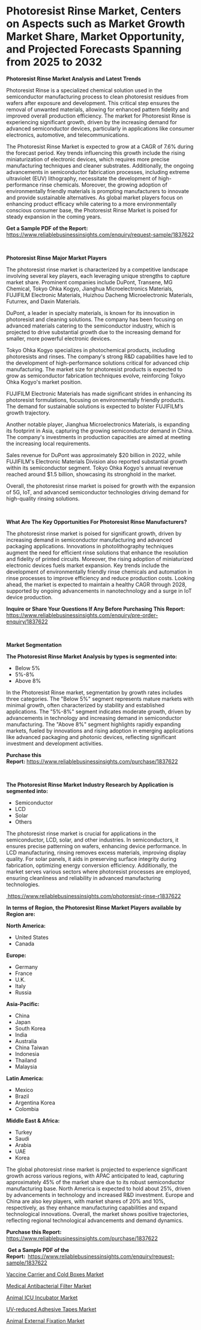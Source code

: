 <p><h1>Photoresist Rinse Market, Centers on Aspects such as Market Growth Market Share, Market Opportunity, and Projected Forecasts Spanning from 2025 to 2032</h1></p><p><strong>Photoresist Rinse Market Analysis and Latest Trends</strong></p>
<p><p>Photoresist Rinse is a specialized chemical solution used in the semiconductor manufacturing process to clean photoresist residues from wafers after exposure and development. This critical step ensures the removal of unwanted materials, allowing for enhanced pattern fidelity and improved overall production efficiency. The market for Photoresist Rinse is experiencing significant growth, driven by the increasing demand for advanced semiconductor devices, particularly in applications like consumer electronics, automotive, and telecommunications.</p><p>The Photoresist Rinse Market is expected to grow at a CAGR of 7.6% during the forecast period. Key trends influencing this growth include the rising miniaturization of electronic devices, which requires more precise manufacturing techniques and cleaner substrates. Additionally, the ongoing advancements in semiconductor fabrication processes, including extreme ultraviolet (EUV) lithography, necessitate the development of high-performance rinse chemicals. Moreover, the growing adoption of environmentally friendly materials is prompting manufacturers to innovate and provide sustainable alternatives. As global market players focus on enhancing product efficacy while catering to a more environmentally conscious consumer base, the Photoresist Rinse Market is poised for steady expansion in the coming years.</p></p>
<p><strong>Get a Sample PDF of the Report:&nbsp;</strong> <a href="https://www.reliablebusinessinsights.com/enquiry/request-sample/1837622?utm_campaign=2174&utm_medium=2&utm_source=Github&utm_content=ia&utm_term=03022025&utm_id=photoresist-rinse">https://www.reliablebusinessinsights.com/enquiry/request-sample/1837622</a></p>
<p>&nbsp;</p>
<p><strong>Photoresist Rinse Major Market Players</strong></p>
<p><p>The photoresist rinse market is characterized by a competitive landscape involving several key players, each leveraging unique strengths to capture market share. Prominent companies include DuPont, Transene, MG Chemical, Tokyo Ohka Kogyo, Jianghua Microelectronics Materials, FUJIFILM Electronic Materials, Huizhou Dacheng Microelectronic Materials, Futurrex, and Daxin Materials.</p><p>DuPont, a leader in specialty materials, is known for its innovation in photoresist and cleaning solutions. The company has been focusing on advanced materials catering to the semiconductor industry, which is projected to drive substantial growth due to the increasing demand for smaller, more powerful electronic devices.</p><p>Tokyo Ohka Kogyo specializes in photochemical products, including photoresists and rinses. The company's strong R&D capabilities have led to the development of high-performance solutions critical for advanced chip manufacturing. The market size for photoresist products is expected to grow as semiconductor fabrication techniques evolve, reinforcing Tokyo Ohka Kogyo's market position.</p><p>FUJIFILM Electronic Materials has made significant strides in enhancing its photoresist formulations, focusing on environmentally friendly products. The demand for sustainable solutions is expected to bolster FUJIFILM’s growth trajectory.</p><p>Another notable player, Jianghua Microelectronics Materials, is expanding its footprint in Asia, capturing the growing semiconductor demand in China. The company's investments in production capacities are aimed at meeting the increasing local requirements.</p><p>Sales revenue for DuPont was approximately $20 billion in 2022, while FUJIFILM's Electronic Materials Division also reported substantial growth within its semiconductor segment. Tokyo Ohka Kogyo's annual revenue reached around $1.5 billion, showcasing its stronghold in the market.</p><p>Overall, the photoresist rinse market is poised for growth with the expansion of 5G, IoT, and advanced semiconductor technologies driving demand for high-quality rinsing solutions.</p></p>
<p>&nbsp;</p>
<p><strong>What Are The Key Opportunities For Photoresist Rinse Manufacturers?</strong></p>
<p><p>The photoresist rinse market is poised for significant growth, driven by increasing demand in semiconductor manufacturing and advanced packaging applications. Innovations in photolithography techniques augment the need for efficient rinse solutions that enhance the resolution and fidelity of printed circuits. Moreover, the rising adoption of miniaturized electronic devices fuels market expansion. Key trends include the development of environmentally friendly rinse chemicals and automation in rinse processes to improve efficiency and reduce production costs. Looking ahead, the market is expected to maintain a healthy CAGR through 2028, supported by ongoing advancements in nanotechnology and a surge in IoT device production.</p></p>
<p><strong>Inquire or Share Your Questions If Any Before Purchasing This Report:</strong> <a href="https://www.reliablebusinessinsights.com/enquiry/pre-order-enquiry/1837622?utm_campaign=2174&utm_medium=2&utm_source=Github&utm_content=ia&utm_term=03022025&utm_id=photoresist-rinse">https://www.reliablebusinessinsights.com/enquiry/pre-order-enquiry/1837622</a></p>
<p>&nbsp;</p>
<p><strong>Market Segmentation</strong></p>
<p><strong>The Photoresist Rinse Market Analysis by types is segmented into:</strong></p>
<p><ul><li>Below 5%</li><li>5%-8%</li><li>Above 8%</li></ul></p>
<p><p>In the Photoresist Rinse market, segmentation by growth rates includes three categories. The "Below 5%" segment represents mature markets with minimal growth, often characterized by stability and established applications. The "5%-8%" segment indicates moderate growth, driven by advancements in technology and increasing demand in semiconductor manufacturing. The "Above 8%" segment highlights rapidly expanding markets, fueled by innovations and rising adoption in emerging applications like advanced packaging and photonic devices, reflecting significant investment and development activities.</p></p>
<p><strong>Purchase this Report:&nbsp;</strong><a href="https://www.reliablebusinessinsights.com/purchase/1837622?utm_campaign=2174&utm_medium=2&utm_source=Github&utm_content=ia&utm_term=03022025&utm_id=photoresist-rinse">https://www.reliablebusinessinsights.com/purchase/1837622</a></p>
<p>&nbsp;</p>
<p><strong>The Photoresist Rinse Market Industry Research by Application is segmented into:</strong></p>
<p><ul><li>Semiconductor</li><li>LCD</li><li>Solar</li><li>Others</li></ul></p>
<p><p>The photoresist rinse market is crucial for applications in the semiconductor, LCD, solar, and other industries. In semiconductors, it ensures precise patterning on wafers, enhancing device performance. In LCD manufacturing, rinsing removes excess materials, improving display quality. For solar panels, it aids in preserving surface integrity during fabrication, optimizing energy conversion efficiency. Additionally, the market serves various sectors where photoresist processes are employed, ensuring cleanliness and reliability in advanced manufacturing technologies.</p></p>
<p><a href="https://www.reliablebusinessinsights.com/photoresist-rinse-r1837622?utm_campaign=2174&utm_medium=2&utm_source=Github&utm_content=ia&utm_term=03022025&utm_id=photoresist-rinse">&nbsp;https://www.reliablebusinessinsights.com/photoresist-rinse-r1837622</a></p>
<p><strong>In terms of Region, the Photoresist Rinse Market Players available by Region are:</strong></p>
<p>
    <p> <strong> North America: </strong>
        <ul>
            <li>United States</li>
            <li>Canada</li>
        </ul>
        </p> 
    <p> <strong> Europe: </strong>
        <ul>
            <li>Germany</li>
            <li>France</li>
            <li>U.K.</li>
            <li>Italy</li>
            <li>Russia</li>
        </ul>
        </p> 
    <p> <strong> Asia-Pacific: </strong>
        <ul>
            <li>China</li>
            <li>Japan</li>
            <li>South Korea</li>
            <li>India</li>
            <li>Australia</li>
            <li>China Taiwan</li>
            <li>Indonesia</li>
            <li>Thailand</li>
            <li>Malaysia</li>
        </ul>
        </p> 
    <p> <strong> Latin America: </strong>
        <ul>
            <li>Mexico</li>
            <li>Brazil</li>
            <li>Argentina Korea</li>
            <li>Colombia</li>
        </ul>
        </p> 
    <p> <strong> Middle East & Africa: </strong>
        <ul>
            <li>Turkey</li>
            <li>Saudi</li>
            <li>Arabia</li>
            <li>UAE</li>
            <li>Korea</li>
        </ul>
    </p>
    </p>
<p><p>The global photoresist rinse market is projected to experience significant growth across various regions, with APAC anticipated to lead, capturing approximately 45% of the market share due to its robust semiconductor manufacturing base. North America is expected to hold about 25%, driven by advancements in technology and increased R&D investment. Europe and China are also key players, with market shares of 20% and 10%, respectively, as they enhance manufacturing capabilities and expand technological innovations. Overall, the market shows positive trajectories, reflecting regional technological advancements and demand dynamics.</p></p>
<p><strong>Purchase this Report: </strong><a href="https://www.reliablebusinessinsights.com/purchase/1837622?utm_campaign=2174&utm_medium=2&utm_source=Github&utm_content=ia&utm_term=03022025&utm_id=photoresist-rinse">https://www.reliablebusinessinsights.com/purchase/1837622</a></p>
<p>&nbsp;<strong>Get a Sample PDF of the Report:&nbsp;&nbsp;</strong><a href="https://www.reliablebusinessinsights.com/enquiry/request-sample/1837622?utm_campaign=2174&utm_medium=2&utm_source=Github&utm_content=ia&utm_term=03022025&utm_id=photoresist-rinse">https://www.reliablebusinessinsights.com/enquiry/request-sample/1837622</a></p>
<p><strong></strong></p>
<p><p><a href="https://www.linkedin.com/pulse/comprehensive-analysis-global-vaccine-carrier-cold-boxes-z2oqf?utm_campaign=2174&utm_medium=2&utm_source=Github&utm_content=ia&utm_term=03022025&utm_id=photoresist-rinse">Vaccine Carrier and Cold Boxes Market</a></p><p><a href="https://www.linkedin.com/pulse/factors-driving-growth-medical-antibacterial-filter-market-mewke?utm_campaign=2174&utm_medium=2&utm_source=Github&utm_content=ia&utm_term=03022025&utm_id=photoresist-rinse">Medical Antibacterial Filter Market</a></p><p><a href="https://www.linkedin.com/pulse/animal-icu-incubator-market-size-status-forecast-2025-2032-gy7ze?utm_campaign=2174&utm_medium=2&utm_source=Github&utm_content=ia&utm_term=03022025&utm_id=photoresist-rinse">Animal ICU Incubator Market</a></p><p><a href="https://github.com/rosamariarocque98/Market-Research-Report-List-1/blob/main/uv-reduced-adhesive-tapes-market.md?utm_campaign=2174&utm_medium=2&utm_source=Github&utm_content=ia&utm_term=03022025&utm_id=photoresist-rinse">UV-reduced Adhesive Tapes Market</a></p><p><a href="https://www.linkedin.com/pulse/animal-external-fixation-market-size-value-report-growth-vwlge?utm_campaign=2174&utm_medium=2&utm_source=Github&utm_content=ia&utm_term=03022025&utm_id=photoresist-rinse">Animal External Fixation Market</a></p></p>